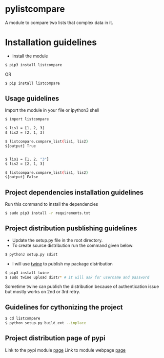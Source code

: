 # pylistcompare

A module to compare two lists that complex data in it.


# Installation guidelines

* Install the module
```bash
$ pip3 install listcompare
```
OR

```bash
$ pip install listcompare
```

## Usage guidelines

Import the module in your file or ipython3 shell

```bash
$ import listcompare

$ lis1 = [1, 2, 3]
$ lis2 = [2, 1, 3]

$ listcompare.compare_list(lis1, lis2)
$[output] True


$ lis1 = [1, 2, "3"]
$ lis2 = [2, 1, 3]

$ listcompare.compare_list(lis1, lis2)
$[output] False

``` 

## Project dependencies installation guidelines

Run this command to install the dependencies
```bash
$ sudo pip3 install -r requirements.txt
```

## Project distribution pusblishing guidelines

* Update the setup.py file in the root directory.
* To create source distribution run the command given below:
```bash
$ python3 setup.py sdist
```
* I will use [twine](https://pypi.org/project/twine/) to publish my package distribution
```bash
$ pip3 install twine
$ sudo twine upload dist/* # it will ask for username and password
```
Sometime twine can publish the distribution because of authentication issue but mostly works on 2nd or 3rd retry.

## Guidelines for cythonizing the project
```bash
$ cd listcompare
$ python setup.py build_ext --inplace 
```

## Project distribution page of pypi

Link to the pypi module [page](https://pypi.org/project/listcompare/)
Link to module webpage [page](https://aliartiza75.github.io/python-list-comparison/)
